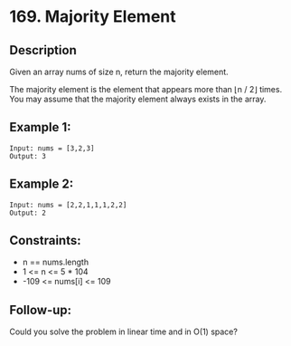 # 169. Majority Element

## Description
Given an array nums of size n, return the majority element.

The majority element is the element that appears more than ⌊n / 2⌋ times. You may assume that the majority element always exists in the array.

## Example 1:
```
Input: nums = [3,2,3]
Output: 3
```

## Example 2:
```
Input: nums = [2,2,1,1,1,2,2]
Output: 2
```

## Constraints:
- n == nums.length
- 1 <= n <= 5 * 104
- -109 <= nums[i] <= 109
 
## Follow-up: 
Could you solve the problem in linear time and in O(1) space?